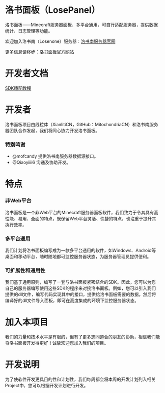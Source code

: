 # 洛书面板（LosePanel）
洛书面板——Minecraft服务器面板，多平台通用，可自行适配服务器，提供数据统计、日志管理等功能。

欢迎加入洛书南（Losenone）服务器：[洛书南服务器官网](www.losenone.cn)

更多信息请移步：[洛书面板官方网站](https://lp.apocalypse.icu)

# 开发者文档
[SDK适配教程](http://lp.apocalypse.icu/programming.html)

# 开发者
洛书面板项目由线粒体（XianlitiCN，GitHub：MitochondriaCN）和洛书南服务器团队合作发起，我们将同心协力开发洛书面板。
### 特别鸣谢
- @mofcandy 提供洛书南服务器数据源接口。
- @Qiaoyiiii6 沟通及协助开发。

# 特点
### 非Web平台
洛书面板是一个非Web平台的Minecraft服务器面板软件，我们致力于令其具有高性能、易用、全面的特点，既保留Web平台灵活、快捷的特点，也注重于提升其执行效率。

### 多平台通用
我们计划将洛书面板编写成为一款多平台通用的软件，如Windows、Android等桌面和移动平台，随时随地都可监控服务器状态，为服务器管理员提供便利。

### 可扩展性和通用性
我们基于通用原则，编写了一套与洛书面板紧密结合的SDK。因此，您可以为您自己的服务器编写使用这些SDK的程序来对接洛书面板。例如，您可以引入我们提供的dll文件，编写代码实现其中的接口，提供给洛书面板需要的数据，然后将编译好的dll文件导入面板，即可在高度集成的环境下监控服务器状态。

# 加入本项目
我们的力量和技术水平是有限的，但有了更多志同道合的朋友的协助，相信我们能将洛书面板开发得更好！诚挚欢迎您加入我们的项目。

# 开发说明
为了使软件开发更具目的性和计划性，我们每周都会将本周的开发计划列入相关Project中，您可以根据开发计划进行开发。
